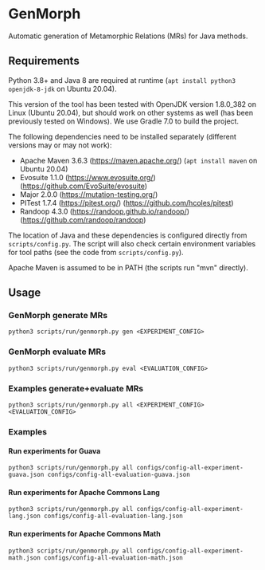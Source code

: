 # GenMorph
Automatic generation of Metamorphic Relations (MRs) for Java methods.

## Requirements
Python 3.8+ and Java 8 are required at runtime (`apt install python3 openjdk-8-jdk` on Ubuntu 20.04).

This version of the tool has been tested with OpenJDK version 1.8.0_382 on Linux (Ubuntu 20.04), but should work on other systems as well (has been previously tested on Windows). We use Gradle 7.0 to build the project.

The following dependencies need to be installed separately (different versions may or may not work):
* Apache Maven 3.6.3 (https://maven.apache.org/) (`apt install maven` on Ubuntu 20.04)
* Evosuite 1.1.0 (https://www.evosuite.org/) (https://github.com/EvoSuite/evosuite)
* Major 2.0.0 (https://mutation-testing.org/)
* PITest 1.7.4 (https://pitest.org/) (https://github.com/hcoles/pitest)
* Randoop 4.3.0 (https://randoop.github.io/randoop/) (https://github.com/randoop/randoop)

The location of Java and these dependencies is configured directly from `scripts/config.py`. The script will also check certain environment variables for tool paths (see the code from `scripts/config.py`).

Apache Maven is assumed to be in PATH (the scripts run "mvn" directly).

## Usage

### GenMorph generate MRs
`python3 scripts/run/genmorph.py gen <EXPERIMENT_CONFIG>`

### GenMorph evaluate MRs
`python3 scripts/run/genmorph.py eval <EVALUATION_CONFIG>`

### Examples generate+evaluate MRs
`python3 scripts/run/genmorph.py all <EXPERIMENT_CONFIG> <EVALUATION_CONFIG>`

### Examples

#### Run experiments for Guava
`python3 scripts/run/genmorph.py all configs/config-all-experiment-guava.json configs/config-all-evaluation-guava.json`

#### Run experiments for Apache Commons Lang
`python3 scripts/run/genmorph.py all configs/config-all-experiment-lang.json configs/config-all-evaluation-lang.json`

#### Run experiments for Apache Commons Math
`python3 scripts/run/genmorph.py all configs/config-all-experiment-math.json configs/config-all-evaluation-math.json`
